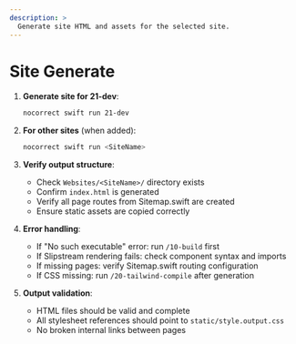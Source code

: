 ```yaml
---
description: >
  Generate site HTML and assets for the selected site.
---
```


# Site Generate

1. **Generate site for 21-dev**:
   ```bash
   nocorrect swift run 21-dev
   ```

2. **For other sites** (when added):
   ```bash
   nocorrect swift run <SiteName>
   ```

3. **Verify output structure**:
   - Check `Websites/<SiteName>/` directory exists
   - Confirm `index.html` is generated
   - Verify all page routes from Sitemap.swift are created
   - Ensure static assets are copied correctly

4. **Error handling**:
   - If "No such executable" error: run `/10-build` first
   - If Slipstream rendering fails: check component syntax and imports
   - If missing pages: verify Sitemap.swift routing configuration
   - If CSS missing: run `/20-tailwind-compile` after generation

5. **Output validation**:
   - HTML files should be valid and complete
   - All stylesheet references should point to `static/style.output.css`
   - No broken internal links between pages
